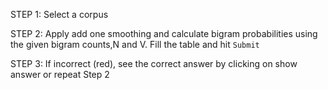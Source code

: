 STEP 1: Select a corpus

STEP 2: Apply add one smoothing and calculate bigram probabilities using the given bigram counts,N and V. Fill the table and hit `Submit`

STEP 3: If incorrect (red), see the correct answer by clicking on show answer or repeat Step 2
